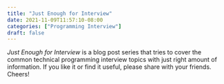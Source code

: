 ```yaml
---
title: "Just Enough for Interview"
date: 2021-11-09T11:57:10-08:00
categories: ["Programming Interview"]
draft: false
---
```

*Just Enough for Interview* is a blog post series that tries to cover the common technical programming interview topics with just right amount of information. If you like it or find it useful, please share with your friends. Cheers!
